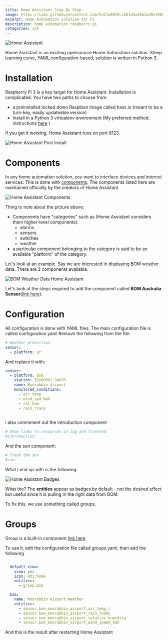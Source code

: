 ```yaml
---
title: Home Assistant Step By Step
image: https://camo.githubusercontent.com/ba21a6029ccb81d4a26b1ad9c198e61d01a07e7a/68747470733a2f2f7261772e6769746875622e636f6d2f686f6d652d617373697374616e742f686f6d652d617373697374616e742f6465762f646f63732f73637265656e73686f742d636f6d706f6e656e74732e706e67
excerpt: Home Automation solution for Pi
description: home automation raspberry pi
categories: iot
---
```

![Home Assistant](https://camo.githubusercontent.com/99578d7bca06d9c2973c2564e06f1ca444a4cce1/68747470733a2f2f7261772e6769746875622e636f6d2f686f6d652d617373697374616e742f686f6d652d617373697374616e742f6d61737465722f646f63732f73637265656e73686f74732e706e67)

Home Assistant is an exciting opensource Home Automation solution. Steep learning curve, YAML configuration-based, solution is written in
Python 3.

# Installation
Raspberry Pi 3 is a key target for Home Assistant. Installation is complicated. You have two paths to choose from:

- a preinstalled locked down Raspbian image called hass.io (meant to be a turn-key, easily updateable version)
- Install in a Python 3 virtualenv environment (My preferred method, instructions [here](https://homeassistant.io/docs/installation/raspberry-pi/) )

If you get it working, Home Assistant runs on port 8123.

![Home Assistant Post Install](https://github.com/raspberrypisig/raspberrypisig.github.io/raw/master/assets/images/homeassistant-postinstall.jpg)

# Components
In any home automation solution, you want to interface devices and internet services. This is done with [components](https://home-assistant.io/components/#all). The components listed here are maintained officially by the creators of Home Assistant.

![Home Assistant Components](https://raw.githubusercontent.com/raspberrypisig/raspberrypisig.github.io/master/assets/images/homeassistant-components.jpg)

Thing to note about the picture above:
- Components have "categories" such as (Home Assistant considers them higher-level components):
  * alarms
  * sensors
  * switches
  * weather
- a particular component belonging to the category is said to be an available "platform" of the category.

Let's look at an example. Say we are interested in displaying BOM weather data. There are 2 components available.

![BOM Weather Data Home Assistant](https://raw.githubusercontent.com/raspberrypisig/raspberrypisig.github.io/master/assets/images/homeassistant-bom.jpg)

Let's look at the steps required to add the component called **BOM Australia Sensor**([link here](https://home-assistant.io/components/sensor.bom/)).

# Configuration
All configuration is done with YAML files. The main configuration file is called configuration.yaml
Remove the following from the file:

```yaml
# Weather prediction
sensor:
  - platform: yr
```

And replace it with:

```yaml
sensor:
  - platform: bom
    station: IDV60901.94870
    name: Moorabbin Airport
    monitored_conditions:
      - air_temp
      - wind_spd_kmh
      - rel_hum
      - rain_trace
    
```
I also commment out the introduction component
```yaml
# Show links to resources in log and frontend
#introduction:
```

And the sun component:
```yaml
# Track the sun
#sun:
```

What I end up with is the following:

![Home Assistant Badges](https://github.com/raspberrypisig/raspberrypisig.github.io/raw/master/assets/images/homeassistant-weather.jpg)

What the? The **entities** appear as badges by default - not the desired effect but useful since it is pulling in the right data from BOM.

To fix this, we use something called groups.

# Groups
Group is a built-in component [link here](https://home-assistant.io/components/group/)

To use it, edit the configuration file called groups.yaml, then add the following

```yaml

  default_view:
    view: yes
    icon: mdi:home
    entities:
      - group.bom

  bom:
    name: Moorabbin Airport Weather
    entities:
      - sensor.bom_moorabbin_airport_air_temp_c
      - sensor.bom_moorabbin_airport_rain_today
      - sensor.bom_moorabbin_airport_relative_humidity
      - sensor.bom_moorabbin_airport_wind_speed_kmh
```

And this is the result after restarting Home Assistant









